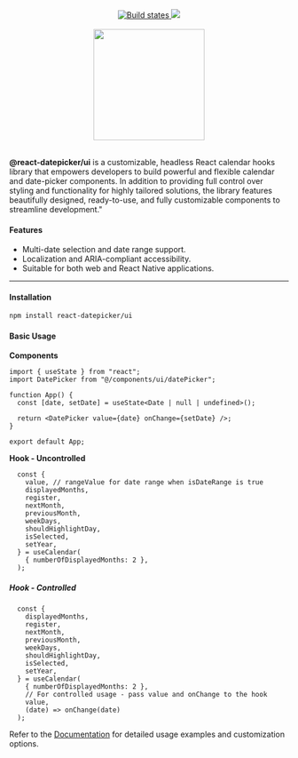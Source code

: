 <div align="center">
  <div>
<a href="[https://github.com/semantic-release/semantic-release/actions/workflows/test.yml](https://github.com/react-datepicker/useCalendar/actions/workflows/ci.yml)">
  <img alt="Build states" src="https://github.com/react-datepicker/useCalendar/actions/workflows/ci.yml/badge.svg">
</a>
<image src="https://badgen.net/bundlephobia/minzip/@react-datepicker/ui" />
</div>
<br />
<image src="https://github.com/user-attachments/assets/7061d873-5f25-405f-b1ce-aa1bdeb0e332" height="200px" width="200px" align="center" />
</div>
<br />
  
**@react-datepicker/ui** is a customizable, headless React calendar hooks library that empowers developers to build powerful and flexible calendar and date-picker components. In addition to providing full control over styling and functionality for highly tailored solutions, the library features beautifully designed, ready-to-use, and fully customizable components to streamline development."

#### **Features**

- Multi-date selection and date range support.
- Localization and ARIA-compliant accessibility.
- Suitable for both web and React Native applications.

---

#### **Installation**
```bash
npm install react-datepicker/ui
```

#### **Basic Usage**
**Components**
```tsx
import { useState } from "react";
import DatePicker from "@/components/ui/datePicker";

function App() {
  const [date, setDate] = useState<Date | null | undefined>();

  return <DatePicker value={date} onChange={setDate} />;
}

export default App;

```
**Hook - Uncontrolled**
```tsx
  const {
    value, // rangeValue for date range when isDateRange is true
    displayedMonths,
    register,
    nextMonth,
    previousMonth,
    weekDays,
    shouldHighlightDay,
    isSelected,
    setYear,
  } = useCalendar( 
    { numberOfDisplayedMonths: 2 },
  );
```

##### **Hook - Controlled**
```tsx
  const {
    displayedMonths,
    register,
    nextMonth,
    previousMonth,
    weekDays,
    shouldHighlightDay,
    isSelected,
    setYear,
  } = useCalendar(
    { numberOfDisplayedMonths: 2 },
    // For controlled usage - pass value and onChange to the hook
    value,
    (date) => onChange(date)
  );
```

Refer to the [Documentation](https://github.com/react-datepicker/useCalendar/wiki) for detailed usage examples and customization options.
